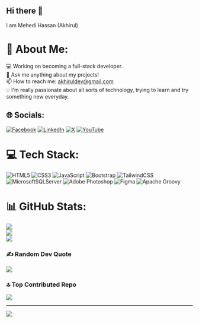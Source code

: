 ## Hi there 👋 
I am Mehedi Hassan (Akhirul)

# 💫 About Me:
💻 Working on becoming a full-stack developer.<br>💬 Ask me anything about my projects!<br>📫 How to reach me: akhiruldev@gmail.com<br>💡 I'm really passionate about all sorts of technology, trying to learn and try something new everyday.


## 🌐 Socials:
[![Facebook](https://img.shields.io/badge/Facebook-%231877F2.svg?logo=Facebook&logoColor=white)](https://facebook.com/https://www.facebook.com/@mehedi.hassan.687816/?mibextid=ZbWKwL) [![LinkedIn](https://img.shields.io/badge/LinkedIn-%230077B5.svg?logo=linkedin&logoColor=white)](https://linkedin.com/in/https://www.linkedin.com/in/akhirul-dev-54962033a/) [![X](https://img.shields.io/badge/X-black.svg?logo=X&logoColor=white)](https://x.com/https://x.com/AkhirulDev) [![YouTube](https://img.shields.io/badge/YouTube-%23FF0000.svg?logo=YouTube&logoColor=white)](https://youtube.com/@https://www.youtube.com/@S.AProgrammers) 

# 💻 Tech Stack:
![HTML5](https://img.shields.io/badge/html5-%23E34F26.svg?style=for-the-badge&logo=html5&logoColor=white) ![CSS3](https://img.shields.io/badge/css3-%231572B6.svg?style=for-the-badge&logo=css3&logoColor=white) ![JavaScript](https://img.shields.io/badge/javascript-%23323330.svg?style=for-the-badge&logo=javascript&logoColor=%23F7DF1E) ![Bootstrap](https://img.shields.io/badge/bootstrap-%238511FA.svg?style=for-the-badge&logo=bootstrap&logoColor=white) ![TailwindCSS](https://img.shields.io/badge/tailwindcss-%2338B2AC.svg?style=for-the-badge&logo=tailwind-css&logoColor=white) ![MicrosoftSQLServer](https://img.shields.io/badge/Microsoft%20SQL%20Server-CC2927?style=for-the-badge&logo=microsoft%20sql%20server&logoColor=white) ![Adobe Photoshop](https://img.shields.io/badge/adobe%20photoshop-%2331A8FF.svg?style=for-the-badge&logo=adobe%20photoshop&logoColor=white) ![Figma](https://img.shields.io/badge/figma-%23F24E1E.svg?style=for-the-badge&logo=figma&logoColor=white) ![Apache Groovy](https://img.shields.io/badge/Apache%20Groovy-4298B8.svg?style=for-the-badge&logo=Apache+Groovy&logoColor=white)
# 📊 GitHub Stats:
![](https://github-readme-stats.vercel.app/api?username=MH-akhirul&theme=radical&hide_border=false&include_all_commits=true&count_private=false)<br/>
![](https://github-readme-streak-stats.herokuapp.com/?user=MH-akhirul&theme=radical&hide_border=false)<br/>
![](https://github-readme-stats.vercel.app/api/top-langs/?username=MH-akhirul&theme=radical&hide_border=false&include_all_commits=true&count_private=false&layout=compact)

### ✍️ Random Dev Quote
![](https://quotes-github-readme.vercel.app/api?type=vetical&theme=radical)

### 🔝 Top Contributed Repo
![](https://github-contributor-stats.vercel.app/api?username=MH-akhirul&limit=5&theme=dark&combine_all_yearly_contributions=true)

---
[![](https://visitcount.itsvg.in/api?id=MH-akhirul&icon=0&color=0)](https://visitcount.itsvg.in)

<!-- Proudly created with GPRM ( https://gprm.itsvg.in ) -->
